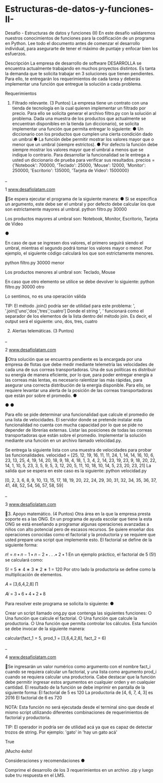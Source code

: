 # Estructuras-de-datos-y-funciones-II-
Desafío - Estructuras de datos y funciones (II)
En este desafío validaremos nuestros conocimientos de funciones para la codificación de un
programa en Python.
Lee todo el documento antes de comenzar el desarrollo individual, para asegurarte de tener
el máximo de puntaje y enfocar bien los esfuerzos.

Descripción
La empresa de desarrollo de software DESARROLLA se encuentra actualmente trabajando en
muchos proyectos distintos. Es tanta la demanda que te solicita trabajar en 3 soluciones que
tienen pendientes. Para ello, te entregarán los requerimientos de cada tarea y deberás
implementar una función que entregue la solución a cada problema.

Requerimientos
1. Filtrado relevante. (3 Puntos)
La empresa tiene un contrato con una tienda de tecnología en la cual quieren implementar un
filtrado por precio. Para ello se solicita generar el archivo filtro.py con la solución al
problema. Dada una muestra de los productos que actualmente se encuentran disponibles en
la tienda (un diccionario), se solicita implementar una función que permita entregar lo
siguiente:
● Un diccionario con los productos que cumplen una cierta condición dado un umbral
● La función debe permitir mostrar los valores mayor que o menor que un umbral
(siempre estrictos).
● Por defecto la función debe siempre mostrar los valores mayor que el umbral a menos
que se indique lo contrario.
Para desarrollar la funcionalidad se le entrega a usted un diccionario de prueba para verificar
sus resultados.
precios = {'Notebook': 700000,
'Teclado': 25000,
'Mouse': 12000,
'Monitor': 250000,
'Escritorio': 135000,
'Tarjeta de Video': 1500000}

_

1
www.desafiolatam.com

Se espera ejecutar el programa de la siguiente manera:
● Si se especifica un argumento, este debe ser el umbral y por defecto debe calcular los
que son estrictamente mayores al umbral.
python filtro.py 30000

Los productos mayores al umbral son: Notebook, Monitor, Escritorio,
Tarjeta de Video

●

En caso de que se ingresen dos valores, el primero seguirá siendo el umbral, mientras
el segundo podrá tomar los valores mayor o menor. Por ejemplo, el siguiente código
calculará los que son estrictamente menores.

python filtro.py 30000 menor

Los productos menores al umbral son: Teclado, Mouse

En caso que otro elemento se utilice se debe devolver lo siguiente:
python filtro.py 30000 otro

Lo sentimos, no es una operación válida

TIP: El método .join() podría ser de utilidad para este problema:
', '.join(['uno','dos','tres','cuatro']
Donde el string ', ' funcionará como el separador de los elementos de la lista dentro del
método join. Es decir, el output será el siguiente:
uno, dos, tres, cuatro

2. Alertas telemáticas. (3 Puntos)

_

2
www.desafiolatam.com

Otra solución que se encuentra pendiente es la encargada por una empresa de flotas que
debe medir mediante telemetría las velocidades de cada una de sus correas transportadoras.
Una de sus políticas es distribuir su energía de manera eficiente, por lo que, para poder
entregar energía a las correas más lentas, es necesario ralentizar las más rápidas, para
asegurar una correcta distribución de la energía disponible. Para ello, se requiere levantar una
alerta de la posición de las correas transportadoras que están por sobre el promedio.
●

●
●

Para ello se pide determinar una funcionalidad que calcule el promedio de una lista de
velocidades. El servidor donde se pretende instalar esta funcionalidad no cuenta con
mucha capacidad por lo que se pide no depender de librerías externas.
Listar las posiciones de todas las correas transportadoras que están sobre el
promedio.
Implementar la solución mediante una función en un archivo llamado velocidad.py.

Se entrega la siguiente lista con una muestra de velocidades para probar las funcionalidades.
velocidad = [25, 12, 19, 16, 11, 11, 24, 1,
14, 14, 16, 10, 6, 23, 13, 25, 4, 19,
14, 20, 18, 9, 18, 4, 18, 1, 3, 4, 2,
14, 23, 19, 23, 9, 18, 20, 22, 14, 1,
10, 5, 23, 3, 5, 9, 5, 3, 12, 20, 5,
11, 10, 18, 10, 14, 5, 23, 20, 23, 21]
La salida que se espera en este caso es la siguiente:
python velocidad.py

[0, 2, 3, 6, 8, 9, 10, 13, 15, 17, 18, 19, 20, 22, 24, 29, 30, 31, 32,
34, 35, 36, 37, 41, 48, 52, 54, 56, 57, 58, 59]

_

3
www.desafiolatam.com

3. Apoyo matemático. (4 Puntos)
Otra área en la que la empresa presta soporte es a las ONG. En un programa de ayuda escolar
que tiene la esta ONG se está enseñando a programar algunas operaciones avanzadas a
niños con alto potencial pero de escasos recursos. Se quiere enseñar dos operaciones
conocidas como el factorial y la productoria y se requiere que usted prepare una script que
implemente esto.
El factorial se define de la siguiente forma:

𝑛! = 𝑛 ∗ 𝑛 − 1 ∗ 𝑛 − 2 ∗ . . .∗ 2 ∗ 1
En un ejemplo práctico, el factorial de 5 (5!) se calculará como:

5! = 5 ∗ 4 ∗ 3 ∗ 2 ∗ 1 = 120
Por otro lado la productoria se define como la multiplicación de elementos.

𝐴 = [3,6,4,2,8]
∏

𝐴𝑖 = 3 ∗ 6 ∗ 4 ∗ 2 ∗ 8

Para resolver este programa se solicita lo siguiente:
●

Crear un script llamado ong.py que contenga las siguientes funciones:
○ Una función que calcule el factorial.
○ Una función que calcule la productoria.
○ Una función que permita controlar los cálculos. Esta función se debe invocar
de la siguiente manera:

calcular(fact_1 = 5, prod_1 = [3,6,4,2,8], fact_2 = 6)

_

4
www.desafiolatam.com

Se ingresarán un valor numérico como argumento con el nombre fact_i cuando se requiera
calcular un factorial, y una lista como argumento prod_i cuando se requiera calcular una
productoria. Cabe destacar que la función debe permitir ingresar estos argumentos en
cualquier orden y en cualquier cantidad. El resultado de la función se debe imprimir en pantalla
de la siguiente forma:
El factorial de 5 es 120
La productoria de [4, 6, 7, 4, 3] es 2016
El factorial de 6 es 720

NOTA: Esta función no será ejecutada desde el terminal sino que desde el mismo script
utilizando diferentes combinaciones de requerimientos de factorial y productoria.

TIP: El operador in podría ser de utilidad acá ya que es capaz de detectar trozos de
string. Por ejemplo:
'gato' in 'hay un gato acá'

True

¡Mucho éxito!

Consideraciones y recomendaciones
●

Comprime el desarrollo de los 3 requerimientos en un archivo .zip y luego sube tru
respuesta en el LMS.
